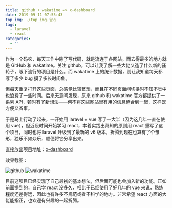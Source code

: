 ```yaml
---
title: github + wakatime => x-dashboard
date: 2019-09-11 07:55:43
top_img: ./top_img.jpg
tags:
  - laravel
  - react
categories:
  - ''
---
```


作为一个码农，每天工作中除了写代码，就是流连于各网站。而去得最多的地方就是 GitHub 和 wakatime。关注 github，可以让我了解一些大佬又造了什么新的骚轮子，眼下流行的项目是什么。而 wakatime 上的统计数据，则让我知道每天都写了多少 bug 摸了多长时间鱼。

但每天重复打开这些页面，总感觉比较繁琐，而且在不同页面间切换时不知不觉中也浪费了一些时间。后来无意间发现，原来 github 和 wakatime 官方都提供了一系列 API，顿时有了新想法——何不将这些网站里有用的信息整合到一起，这样既方便又省事。

于是马上行动了起来，一开始用 laravel + vue 写了一大半（因为这几年一直在使用 vue），但近段时间开始学习 react，本着实践出真知的原则用 react 重写了这个项目，同时也将 laravel 升级到了最新的 v6 版本。折腾到现在也算有了个雏形，独乐不如众乐，顺便将它分享出来。

直接放出项目地址：[x-dashboard](https://github.com/tianyong90/x-dashboard)

效果截图：

![github](./x-dashboard.test_github.png)
![wakatime](./x-dashboard.test_wakatime.png)

目前这项目已经实现了自己最初的基本想法，但后面可能也会加入新的功能。正如前面提到的，自己学 react 没多久，相比于已经使用了好几年的 vue 来说，熟练程度还差得远，因此也有许多不规范或者不科学的地方。非常希望 react 方面的大佬能指正，也欢迎有兴趣的一起折腾。
